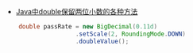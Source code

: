 
- [Java中double保留两位小数的各种方法](https://blog.csdn.net/qq_36551991/article/details/108522858)

```java
    double passRate = new BigDecimal(0.11d)
                    .setScale(2, RoundingMode.DOWN)
                    .doubleValue();
```

